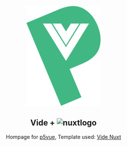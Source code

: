 <div align="center">
   <a href="https://github.com/nico-mayer/vide">
    <img src="/public/logo.svg" alt="Logo" width="200">
  </a>
  <h2><b>Vide + <img src="https://api.iconify.design/logos:nuxt-icon.svg" alt="nuxtlogo" width="27"></b></h2>
</div>

<p align='center'>
Hompage for <a href="https://github.com/nico-mayer/p5vu">p5vue</a>, Template used: <a href="https://github.com/nico-mayer/videNuxt">Vide Nuxt</a>
</p>
